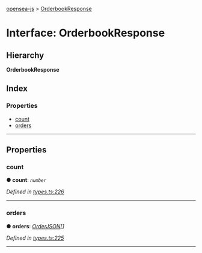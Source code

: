 [opensea-js](../README.md) > [OrderbookResponse](../interfaces/orderbookresponse.md)

# Interface: OrderbookResponse

## Hierarchy

**OrderbookResponse**

## Index

### Properties

* [count](orderbookresponse.md#count)
* [orders](orderbookresponse.md#orders)

---

## Properties

<a id="count"></a>

###  count

**● count**: *`number`*

*Defined in [types.ts:226](https://github.com/ProjectOpenSea/opensea-js/blob/780e919/src/types.ts#L226)*

___
<a id="orders"></a>

###  orders

**● orders**: *[OrderJSON](orderjson.md)[]*

*Defined in [types.ts:225](https://github.com/ProjectOpenSea/opensea-js/blob/780e919/src/types.ts#L225)*

___

